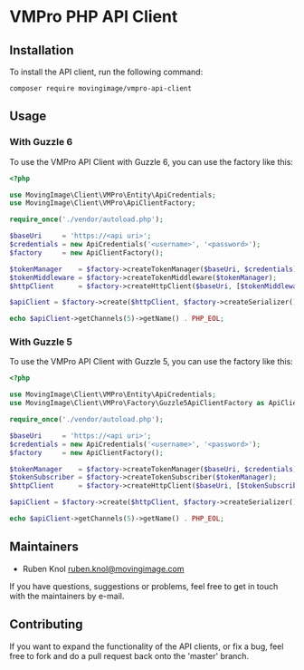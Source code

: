 # VMPro PHP API Client

## Installation

To install the API client, run the following command:

```
composer require movingimage/vmpro-api-client
```

## Usage

### With Guzzle 6

To use the VMPro API Client with Guzzle 6, you can use the factory like this:

```php
<?php

use MovingImage\Client\VMPro\Entity\ApiCredentials;
use MovingImage\Client\VMPro\ApiClientFactory;

require_once('./vendor/autoload.php');

$baseUri     = 'https://<api uri>';
$credentials = new ApiCredentials('<username>', '<password>');
$factory     = new ApiClientFactory();

$tokenManager    = $factory->createTokenManager($baseUri, $credentials);
$tokenMiddleware = $factory->createTokenMiddleware($tokenManager);
$httpClient      = $factory->createHttpClient($baseUri, [$tokenMiddleware]);

$apiClient = $factory->create($httpClient, $factory->createSerializer());

echo $apiClient->getChannels(5)->getName() . PHP_EOL;
```

### With Guzzle 5

To use the VMPro API Client with Guzzle 5, you can use the factory like this:

```php
<?php

use MovingImage\Client\VMPro\Entity\ApiCredentials;
use MovingImage\Client\VMPro\Factory\Guzzle5ApiClientFactory as ApiClientFactory;

require_once('./vendor/autoload.php');

$baseUri     = 'https://<api uri>';
$credentials = new ApiCredentials('<username>', '<password>');
$factory     = new ApiClientFactory();

$tokenManager    = $factory->createTokenManager($baseUri, $credentials);
$tokenSubscriber = $factory->createTokenSubscriber($tokenManager);
$httpClient      = $factory->createHttpClient($baseUri, [$tokenSubscriber]);

$apiClient = $factory->create($httpClient, $factory->createSerializer());

echo $apiClient->getChannels(5)->getName() . PHP_EOL;
```

## Maintainers

* Ruben Knol <ruben.knol@movingimage.com>

If you have questions, suggestions or problems, feel free to get in touch with the maintainers by e-mail.

## Contributing

If you want to expand the functionality of the API clients, or fix a bug, feel free to fork and do a pull request back onto the 'master' branch.